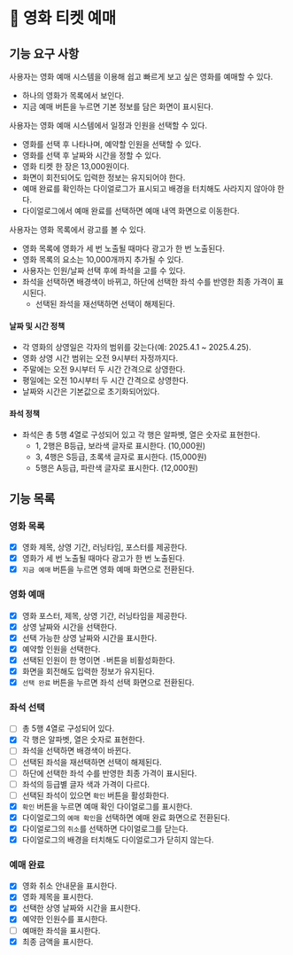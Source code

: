 # 🚀 영화 티켓 예매
## 기능 요구 사항
사용자는 영화 예매 시스템을 이용해 쉽고 빠르게 보고 싶은 영화를 예매할 수 있다.
- 하나의 영화가 목록에서 보인다.
- 지금 예매 버튼을 누르면 기본 정보를 담은 화면이 표시된다.

사용자는 영화 예매 시스템에서 일정과 인원을 선택할 수 있다.
- 영화를 선택 후 나타나며, 예약할 인원을 선택할 수 있다.
- 영화를 선택 후 날짜와 시간을 정할 수 있다.
- 영화 티켓 한 장은 13,000원이다.
- 화면이 회전되어도 입력한 정보는 유지되어야 한다.
- 예매 완료를 확인하는 다이얼로그가 표시되고 배경을 터치해도 사라지지 않아야 한다.
- 다이얼로그에서 예매 완료를 선택하면 예매 내역 화면으로 이동한다.

사용자는 영화 목록에서 광고를 볼 수 있다.
- 영화 목록에 영화가 세 번 노출될 때마다 광고가 한 번 노출된다.
- 영화 목록의 요소는 10,000개까지 추가될 수 있다.
- 사용자는 인원/날짜 선택 후에 좌석을 고를 수 있다.
- 좌석을 선택하면 배경색이 바뀌고, 하단에 선택한 좌석 수를 반영한 최종 가격이 표시된다.
  - 선택된 좌석을 재선택하면 선택이 해제된다.

#### 날짜 및 시간 정책
- 각 영화의 상영일은 각자의 범위를 갖는다(예: 2025.4.1 ~ 2025.4.25).
- 영화 상영 시간 범위는 오전 9시부터 자정까지다.
- 주말에는 오전 9시부터 두 시간 간격으로 상영한다.
- 평일에는 오전 10시부터 두 시간 간격으로 상영한다.
- 날짜와 시간은 기본값으로 초기화되어있다.

#### 좌석 정책
- 좌석은 총 5행 4열로 구성되어 있고 각 행은 알파벳, 열은 숫자로 표현한다.
  - 1, 2행은 B등급, 보라색 글자로 표시한다. (10,000원)
  - 3, 4행은 S등급, 초록색 글자로 표시한다. (15,000원)
  - 5행은 A등급, 파란색 글자로 표시한다. (12,000원)

## 기능 목록
### 영화 목록
- [x] 영화 제목, 상영 기간, 러닝타임, 포스터를 제공한다.
- [x] 영화가 세 번 노출될 때마다 광고가 한 번 노출된다.
- [x] `지금 예매` 버튼을 누르면 영화 예매 화면으로 전환된다.

### 영화 예매
- [x] 영화 포스터, 제목, 상영 기간, 러닝타임을 제공한다.
- [x] 상영 날짜와 시간을 선택한다.
- [x] 선택 가능한 상영 날짜와 시간을 표시한다.
- [x] 예약할 인원을 선택한다.
- [x] 선택된 인원이 한 명이면 `-`버튼을 비활성화한다.
- [x] 화면을 회전해도 입력한 정보가 유지된다.
- [x] `선택 완료` 버튼을 누르면 좌석 선택 화면으로 전환된다.

### 좌석 선택
- [ ] 총 5행 4열로 구성되어 있다.
- [x] 각 행은 알파벳, 열은 숫자로 표현한다.
- [ ] 좌석을 선택하면 배경색이 바뀐다.
- [ ] 선택된 좌석을 재선택하면 선택이 해제된다.
- [ ] 하단에 선택한 좌석 수를 반영한 최종 가격이 표시된다.
- [ ] 좌석의 등급별 글자 색과 가격이 다르다.
- [ ] 선택된 좌석이 있으면 `확인` 버튼을 활성화한다.
- [x] `확인` 버튼을 누르면 예매 확인 다이얼로그를 표시한다.
- [x] 다이얼로그의 `예매 확인`을 선택하면 예매 완료 화면으로 전환된다.
- [x] 다이얼로그의 `취소`를 선택하면 다이얼로그를 닫는다.
- [x] 다이얼로그의 배경을 터치해도 다이얼로그가 닫히지 않는다.

### 예매 완료
- [x] 영화 취소 안내문을 표시한다.
- [x] 영화 제목을 표시한다.
- [x] 선택한 상영 날짜와 시간을 표시한다.
- [x] 예약한 인원수를 표시한다.
- [ ] 예매한 좌석을 표시한다.
- [x] 최종 금액을 표시한다.
